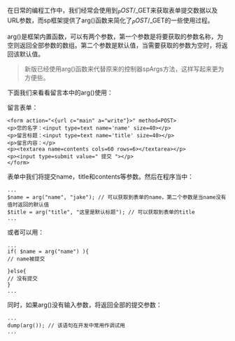 在日常的编程工作中，我们经常会使用到$_POST/$_GET来获取表单提交数据以及URL参数，而sp框架提供了arg()函数来简化了$_POST/$_GET的一些使用过程。

arg()是框架内置函数，可以有两个参数，第一个参数是将要获取的参数名称，为空则返回全部参数的数组。第二个参数是默认值，当需要获取的参数为空时，将返回该默认值。

> 新版已经使用arg()函数来代替原来的控制器spArgs方法，这样写起来更为方便些。

下面我们来看看留言本中的arg()使用：

留言表单：

    <form action="<{url c="main" a="write"}>" method=POST>
    <p>您的名字：<input type=text name='name' size=40></p>
    <p>留言标题：<input type=text name='title' size=40></p>
    <p>留言内容：</p>
    <p><textarea name=contents cols=60 rows=6></textarea></p>
    <p><input type=submit value=" 提交 "></p>
    </form> 

表单中我们将提交name，title和contents等参数。然后在程序当中：

    ...
    $name = arg("name", "jake"); // 可以获取到表单的name，第二个参数是当name没有值时返回的默认值
    $title = arg("title", "这里是默认标题"); // 可以获取到表单的title
    ...        
    
或者可以用：

    ...
    if( $name = arg("name") ){
    // name被提交

    }else{
    // 没有提交
    }
    ...     
    
同时，如果arg()没有输入参数，将返回全部的提交参数： 

    ...
    dump(arg()); // 该语句在开发中常用作调试用
    ...                                                 